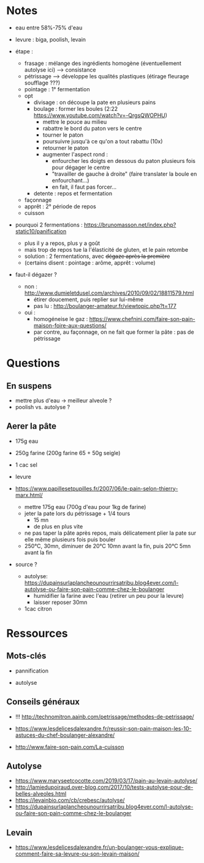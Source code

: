 # Notes

- eau entre 58%-75% d'eau
- levure : biga, poolish, levain

- étape : 
    - frasage : mélange des ingrédients homogène (éventuellement autolyse ici) --> consistance
    - pétrissage --> développe les qualités plastiques (étirage fleurage soufflage ???)
    - pointage : 1° fermentation
    - opt
        - divisage : on découpe la pate en plusieurs pains
        - boulage : former les boules (2:22 https://www.youtube.com/watch?v=-QrgsQWOPHU)
            - mettre le pouce au milieu
            - rabattre le bord du paton vers le centre
            - tourner le paton
            - poursuivre jusqu'à ce qu'on a tout rabattu (10x)
            - retourner le paton
            - augmenter l'aspect rond : 
                - enfourcher les doigts en dessous du paton plusieurs fois pour dégager le centre
                - "travailler de gauche à droite" (faire translater la boule en enfourchant...)
                - en fait, il faut pas forcer...
        -  detente : repos et fermentation
    - façonnage
    - apprêt : 2° période de repos
    - cuisson

- pourquoi 2 fermentations : https://brunomasson.net/index.php?static10/panification
    - plus il y a repos, plus y a goût
    - mais trop de repos tue la l'élasticité de gluten, et le pain retombe
    - solution : 2 fermentations, avec ~~dégaze après la première~~
    - (certains disent : pointage : arôme, apprêt : volume)

- faut-il dégazer ?
    - non : http://www.dumieletdusel.com/archives/2010/09/02/18811579.html
        - étirer doucement, puis replier sur lui-même
        - pas lu : http://boulanger-amateur.fr/viewtopic.php?t=177
    - oui :
        - homogéneise le gaz : https://www.chefnini.com/faire-son-pain-maison-foire-aux-questions/ 
        - par contre, au façonnage, on ne fait que former la pâte : pas de pétrissage

# Questions

## En suspens
- mettre plus d'eau -> meilleur alveole ?
- poolish vs. autolyse ?

## Aerer la pâte

- 175g eau
- 250g farine (200g farine 65 + 50g seigle)
- 1 cac sel
- levure

- https://www.papillesetpupilles.fr/2007/06/le-pain-selon-thierry-marx.html/
    - mettre 175g eau (700g d'eau pour 1kg de farine)
    - jeter la pate lors du pétrissage + 1/4 tours 
        - 15 mn
        - de plus en plus vite
    - ne pas taper la pâte après repos, mais délicatement plier la pate sur elle même plusieurs fois puis bouler
    - 250°C, 30mn, diminuer de 20°C 10mn avant la fin, puis 20°C 5mn avant la fin

- source ?
    - autolyse: https://dupainsurlaplancheounourrirsatribu.blog4ever.com/l-autolyse-ou-faire-son-pain-comme-chez-le-boulanger
        - humidifier la farine avec l'eau (retirer un peu pour la levure)
        - laisser reposer 30mn
    - 1cac citron 



# Ressources

## Mots-clés

- pannification

- autolyse

## Conseils généraux

- !!! http://technomitron.aainb.com/petrissage/methodes-de-petrissage/

- https://www.lesdelicesdalexandre.fr/reussir-son-pain-maison-les-10-astuces-du-chef-boulanger-alexandre/
- http://www.faire-son-pain.com/La-cuisson

## Autolyse
- https://www.maryseetcocotte.com/2019/03/17/pain-au-levain-autolyse/
- http://lamiedupoiraud.over-blog.com/2017/10/tests-autolyse-pour-de-belles-alveoles.html
- https://levainbio.com/cb/crebesc/autolyse/
- https://dupainsurlaplancheounourrirsatribu.blog4ever.com/l-autolyse-ou-faire-son-pain-comme-chez-le-boulanger

## Levain
- https://www.lesdelicesdalexandre.fr/un-boulanger-vous-explique-comment-faire-sa-levure-ou-son-levain-maison/